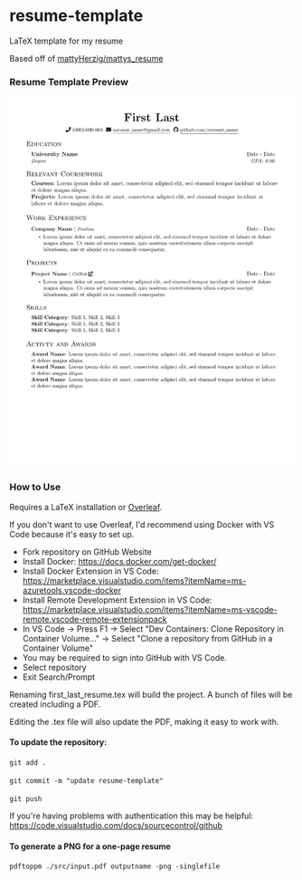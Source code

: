 # resume-template

LaTeX template for my resume

Based off of [mattyHerzig/mattys_resume](https://github.com/mattyHerzig/mattys_resume/tree/main)

### Resume Template Preview
![Resume Template Preview](template_preview.png)

### How to Use
Requires a LaTeX installation or [Overleaf](https://www.overleaf.com/). 

If you don't want to use Overleaf, I'd recommend using Docker with VS Code because it's easy to set up.

* Fork repository on GitHub Website
* Install Docker: <https://docs.docker.com/get-docker/>
* Install Docker Extension in VS Code: <https://marketplace.visualstudio.com/items?itemName=ms-azuretools.vscode-docker>
* Install Remote Development Extension in VS Code: <https://marketplace.visualstudio.com/items?itemName=ms-vscode-remote.vscode-remote-extensionpack>
* In VS Code -> Press F1 -> Select "Dev Containers: Clone Repository in Container Volume..." -> Select "Clone a repository from GitHub in a Container Volume"
* You may be required to sign into GitHub with VS Code.
* Select repository
* Exit Search/Prompt

Renaming first_last_resume.tex will build the project. A bunch of files will be created including a PDF.

Editing the .tex file will also update the PDF, making it easy to work with.

#### To update the repository:

```
git add .

git commit -m "update resume-template"

git push
```

If you're having problems with authentication this may be helpful: <https://code.visualstudio.com/docs/sourcecontrol/github>

#### To generate a PNG for a one-page resume
```
pdftoppm ./src/input.pdf outputname -png -singlefile
```